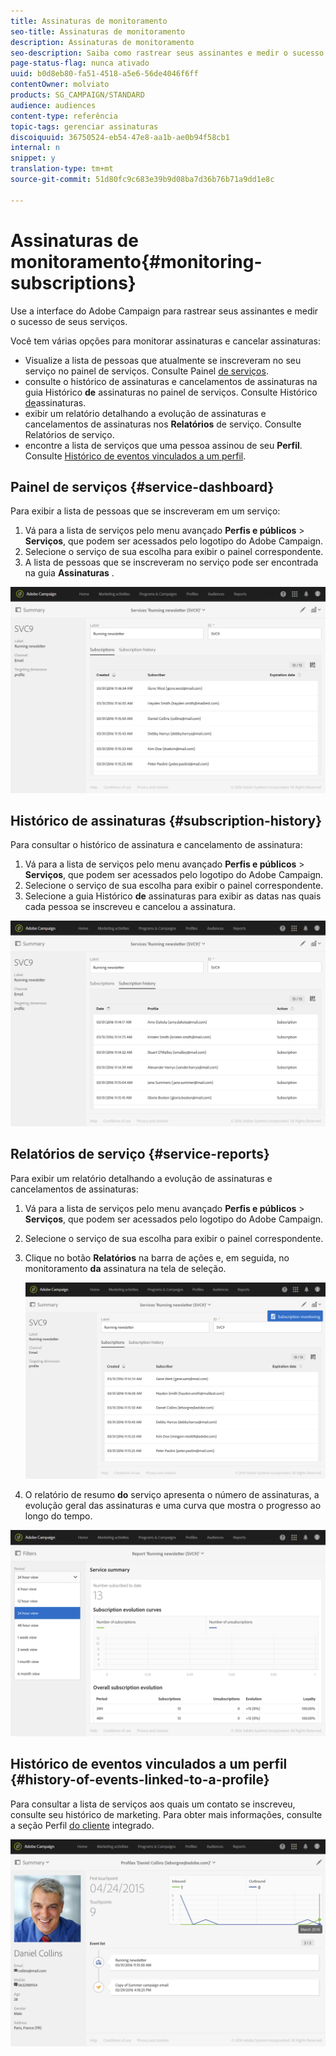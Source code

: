 ```yaml
---
title: Assinaturas de monitoramento
seo-title: Assinaturas de monitoramento
description: Assinaturas de monitoramento
seo-description: Saiba como rastrear seus assinantes e medir o sucesso de seus serviços usando painéis e relatórios.
page-status-flag: nunca ativado
uuid: b0d8eb80-fa51-4518-a5e6-56de4046f6ff
contentOwner: molviato
products: SG_CAMPAIGN/STANDARD
audience: audiences
content-type: referência
topic-tags: gerenciar assinaturas
discoiquuid: 36750524-eb54-47e8-aa1b-ae0b94f58cb1
internal: n
snippet: y
translation-type: tm+mt
source-git-commit: 51d80fc9c683e39b9d08ba7d36b76b71a9dd1e8c

---
```



# Assinaturas de monitoramento{#monitoring-subscriptions}

Use a interface do Adobe Campaign para rastrear seus assinantes e medir o sucesso de seus serviços.

Você tem várias opções para monitorar assinaturas e cancelar assinaturas:

* Visualize a lista de pessoas que atualmente se inscreveram no seu serviço no painel de serviços. Consulte Painel [de serviços](#service-dashboard).
* consulte o histórico de assinaturas e cancelamentos de assinaturas na guia Histórico **de** assinaturas no painel de serviços. Consulte Histórico [de](#subscription-history)assinaturas.
* exibir um relatório detalhando a evolução de assinaturas e cancelamentos de assinaturas nos **Relatórios** de serviço. Consulte Relatórios [](#service-reports)de serviço.
* encontre a lista de serviços que uma pessoa assinou de seu **Perfil**. Consulte [Histórico de eventos vinculados a um perfil](#history-of-events-linked-to-a-profile).

## Painel de serviços {#service-dashboard}

Para exibir a lista de pessoas que se inscreveram em um serviço:

1. Vá para a lista de serviços pelo menu avançado **Perfis e públicos** &gt; **Serviços**, que podem ser acessados pelo logotipo do Adobe Campaign.
1. Selecione o serviço de sua escolha para exibir o painel correspondente.
1. A lista de pessoas que se inscreveram no serviço pode ser encontrada na guia **Assinaturas** .

![](assets/lp_monitoring_subscriptions_1.png)

## Histórico de assinaturas {#subscription-history}

Para consultar o histórico de assinatura e cancelamento de assinatura:

1. Vá para a lista de serviços pelo menu avançado **Perfis e públicos** &gt; **Serviços**, que podem ser acessados pelo logotipo do Adobe Campaign.
1. Selecione o serviço de sua escolha para exibir o painel correspondente.
1. Selecione a guia Histórico **de** assinaturas para exibir as datas nas quais cada pessoa se inscreveu e cancelou a assinatura.

![](assets/lp_monitoring_subscriptions_2.png)

## Relatórios de serviço {#service-reports}

Para exibir um relatório detalhando a evolução de assinaturas e cancelamentos de assinaturas:

1. Vá para a lista de serviços pelo menu avançado **Perfis e públicos** &gt; **Serviços**, que podem ser acessados pelo logotipo do Adobe Campaign.
1. Selecione o serviço de sua escolha para exibir o painel correspondente.
1. Clique no botão **Relatórios** na barra de ações e, em seguida, no monitoramento **da** assinatura na tela de seleção.

   ![](assets/lp_monitoring_subscriptions_3.png)

1. O relatório de resumo **do** serviço apresenta o número de assinaturas, a evolução geral das assinaturas e uma curva que mostra o progresso ao longo do tempo.

![](assets/lp_monitoring_subscriptions_4.png)

## Histórico de eventos vinculados a um perfil {#history-of-events-linked-to-a-profile}

Para consultar a lista de serviços aos quais um contato se inscreveu, consulte seu histórico de marketing. Para obter mais informações, consulte a seção Perfil [do cliente](../../audiences/using/integrated-customer-profile.md) integrado.

![](assets/lp_monitoring_subscriptions_5.png)

